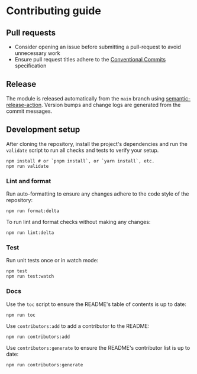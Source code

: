 # Contributing guide

## Pull requests

- Consider opening an issue before submitting a pull-request to avoid unnecessary work
- Ensure pull request titles adhere to the [Conventional Commits][] specification

[conventional commits]: https://www.conventionalcommits.org/

## Release

The module is released automatically from the `main` branch using [semantic-release-action][]. Version bumps and change logs are generated from the commit messages.

[semantic-release-action]: https://github.com/cycjimmy/semantic-release-action

## Development setup

After cloning the repository, install the project's dependencies and run the `validate` script to run all checks and tests to verify your setup.

```shell
npm install # or `pnpm install`, or `yarn install`, etc.
npm run validate
```

### Lint and format

Run auto-formatting to ensure any changes adhere to the code style of the repository:

```shell
npm run format:delta
```

To run lint and format checks without making any changes:

```shell
npm run lint:delta
```

### Test

Run unit tests once or in watch mode:

```shell
npm test
npm run test:watch
```

### Docs

Use the `toc` script to ensure the README's table of contents is up to date:

```shell
npm run toc
```

Use `contributors:add` to add a contributor to the README:

```shell
npm run contributors:add
```

Use `contributors:generate` to ensure the README's contributor list is up to date:

```shell
npm run contributors:generate
```
